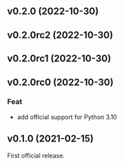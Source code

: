 ## v0.2.0 (2022-10-30)

## v0.2.0rc2 (2022-10-30)

## v0.2.0rc1 (2022-10-30)

## v0.2.0rc0 (2022-10-30)

### Feat

- add official support for Python 3.10

## v0.1.0 (2021-02-15)

First official release.

